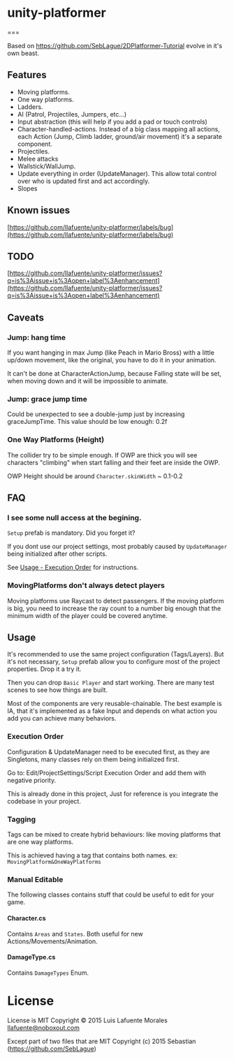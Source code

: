 # unity-platformer
===

Based on https://github.com/SebLague/2DPlatformer-Tutorial evolve
in it's own beast.

## Features
* Moving platforms.
* One way platforms.
* Ladders.
* AI (Patrol, Projectiles, Jumpers, etc...)
* Input abstraction (this will help if you add a pad or touch controls)
* Character-handled-actions. Instead of a big class mapping all actions,
each Action (Jump, Climb ladder, ground/air movement) it's a separate component.
* Projectiles.
* Melee attacks
* Wallstick/WallJump.
* Update everything in order (UpdateManager). This allow total control over
who is updated first and act accordingly.
* Slopes

## Known issues

[https://github.com/llafuente/unity-platformer/labels/bug](https://github.com/llafuente/unity-platformer/labels/bug)

## TODO

[https://github.com/llafuente/unity-platformer/issues?q=is%3Aissue+is%3Aopen+label%3Aenhancement](https://github.com/llafuente/unity-platformer/issues?q=is%3Aissue+is%3Aopen+label%3Aenhancement)

## Caveats

### Jump: hang time

If you want hanging in max Jump (like Peach in Mario Bross) with a little
up/down movement, like the original, you have to do it in your animation.

It can't be done at CharacterActionJump, because Falling state will be set,
when moving down and it will be impossible to animate.

### Jump: grace jump time

Could be unexpected to see a double-jump just by increasing graceJumpTime.
This value should be low enough: 0.2f

### One Way Platforms (Height)

The collider try to be simple enough. If OWP are thick you will see
characters "climbing" when start falling and their feet are inside the OWP.

OWP Height should be around `Character.skinWidth` ~ 0.1-0.2

## FAQ

### I see some null access at the begining.

`Setup` prefab is mandatory. Did you forget it?

If you dont use our project settings, most probably caused by
`UpdateManager` being initialized after other scripts.

See <a href="#execution-order">Usage - Execution Order</a> for instructions.

### MovingPlatforms don't always detect players

Moving platforms use Raycast to detect passengers. If the moving platform is
big, you need to increase the ray count to a number big enough that the
minimum width of the player could be covered anytime.

## Usage

It's recommended to use the same project configuration (Tags/Layers).
But it's not necessary, `Setup` prefab allow you to configure most of
the project properties. Drop it a try it.

Then you can drop `Basic Player` and start working.
There are many test scenes to see how things are built.

Most of the components are very reusable-chainable. The best example
is IA, that it's implemented as a fake Input and depends on what
action you add you can achieve many behaviors.

<a name="execution-order"></a>
### Execution Order

Configuration & UpdateManager need to be executed first, as they are
Singletons, many classes rely on them being initialized first.

Go to: Edit/ProjectSettings/Script Execution Order and add them with negative
priority.

This is already done in this project, Just for reference is you integrate
the codebase in your project.

### Tagging

Tags can be mixed to create hybrid behaviours: like moving platforms that are
one way platforms.

This is achieved having a tag that contains both names. ex: `MovingPlatform&OneWayPlatforms`

### Manual Editable

The following classes contains stuff that could be useful to edit for your game.

#### Character.cs

Contains `Areas` and `States`. Both useful for new Actions/Movements/Animation.

#### DamageType.cs

Contains `DamageTypes` Enum.


# License

License is MIT Copyright © 2015 Luis Lafuente Morales <llafuente@noboxout.com>

Except part of two files that are MIT Copyright (c) 2015 Sebastian (https://github.com/SebLague)
